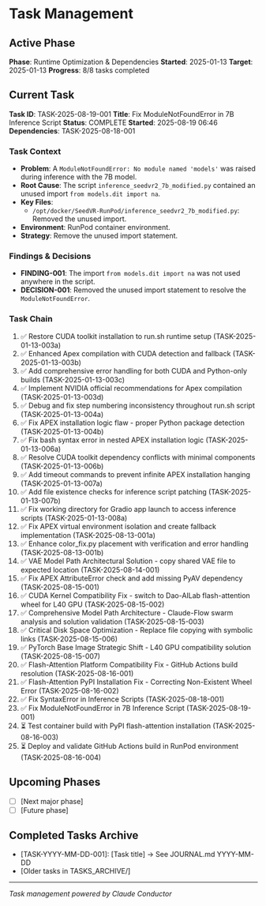 # Task Management

## Active Phase
**Phase**: Runtime Optimization & Dependencies
**Started**: 2025-01-13
**Target**: 2025-01-13
**Progress**: 8/8 tasks completed

## Current Task
**Task ID**: TASK-2025-08-19-001
**Title**: Fix ModuleNotFoundError in 7B Inference Script
**Status**: COMPLETE
**Started**: 2025-08-19 06:46
**Dependencies**: TASK-2025-08-18-001

### Task Context
<!-- Critical information needed to resume this task -->
- **Problem**: A `ModuleNotFoundError: No module named 'models'` was raised during inference with the 7B model.
- **Root Cause**: The script `inference_seedvr2_7b_modified.py` contained an unused import `from models.dit import na`.
- **Key Files**: 
  - `/opt/docker/SeedVR-RunPod/inference_seedvr2_7b_modified.py`: Removed the unused import.
- **Environment**: RunPod container environment.
- **Strategy**: Remove the unused import statement.

### Findings & Decisions
- **FINDING-001**: The import `from models.dit import na` was not used anywhere in the script.
- **DECISION-001**: Removed the unused import statement to resolve the `ModuleNotFoundError`.

### Task Chain
1. ✅ Restore CUDA toolkit installation to run.sh runtime setup (TASK-2025-01-13-003a)
2. ✅ Enhanced Apex compilation with CUDA detection and fallback (TASK-2025-01-13-003b)
3. ✅ Add comprehensive error handling for both CUDA and Python-only builds (TASK-2025-01-13-003c)
4. ✅ Implement NVIDIA official recommendations for Apex compilation (TASK-2025-01-13-003d)
5. ✅ Debug and fix step numbering inconsistency throughout run.sh script (TASK-2025-01-13-004a)
6. ✅ Fix APEX installation logic flaw - proper Python package detection (TASK-2025-01-13-004b)
7. ✅ Fix bash syntax error in nested APEX installation logic (TASK-2025-01-13-006a)
8. ✅ Resolve CUDA toolkit dependency conflicts with minimal components (TASK-2025-01-13-006b)
9. ✅ Add timeout commands to prevent infinite APEX installation hanging (TASK-2025-01-13-007a)
10. ✅ Add file existence checks for inference script patching (TASK-2025-01-13-007b)
11. ✅ Fix working directory for Gradio app launch to access inference scripts (TASK-2025-01-13-008a)
12. ✅ Fix APEX virtual environment isolation and create fallback implementation (TASK-2025-08-13-001a)
13. ✅ Enhance color_fix.py placement with verification and error handling (TASK-2025-08-13-001b)
14. ✅ VAE Model Path Architectural Solution - copy shared VAE file to expected location (TASK-2025-08-14-001)
15. ✅ Fix APEX AttributeError check and add missing PyAV dependency (TASK-2025-08-15-001)
16. ✅ CUDA Kernel Compatibility Fix - switch to Dao-AILab flash-attention wheel for L40 GPU (TASK-2025-08-15-002)
17. ✅ Comprehensive Model Path Architecture - Claude-Flow swarm analysis and solution validation (TASK-2025-08-15-003)
18. ✅ Critical Disk Space Optimization - Replace file copying with symbolic links (TASK-2025-08-15-006)
19. ✅ PyTorch Base Image Strategic Shift - L40 GPU compatibility solution (TASK-2025-08-15-007)
20. ✅ Flash-Attention Platform Compatibility Fix - GitHub Actions build resolution (TASK-2025-08-16-001)
21. ✅ Flash-Attention PyPI Installation Fix - Correcting Non-Existent Wheel Error (TASK-2025-08-16-002)
22. ✅ Fix SyntaxError in Inference Scripts (TASK-2025-08-18-001)
23. ✅ Fix ModuleNotFoundError in 7B Inference Script (TASK-2025-08-19-001)
24. ⏳ Test container build with PyPI flash-attention installation (TASK-2025-08-16-003)
25. ⏳ Deploy and validate GitHub Actions build in RunPod environment (TASK-2025-08-16-004)

## Upcoming Phases
<!-- Future work not yet started -->
- [ ] [Next major phase]
- [ ] [Future phase]

## Completed Tasks Archive
<!-- Recent completions for quick reference -->
- [TASK-YYYY-MM-DD-001]: [Task title] → See JOURNAL.md YYYY-MM-DD
- [Older tasks in TASKS_ARCHIVE/]

---
*Task management powered by Claude Conductor*